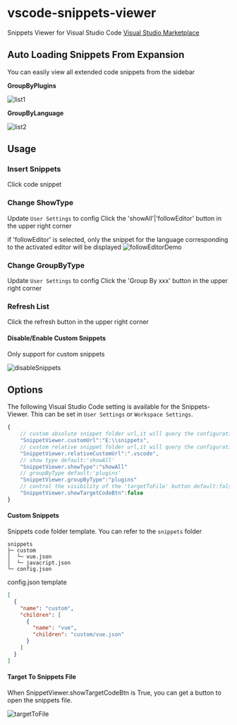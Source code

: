 # vscode-snippets-viewer
Snippets Viewer for Visual Studio Code
[Visual Studio Marketplace](https://marketplace.visualstudio.com/items?itemName=shilim.vscode-snippets-viewer)

## Auto Loading Snippets From Expansion
You can easily view all extended code snippets from the sidebar<br/>

**GroupByPlugins**

![list1](img/doc1.png)

**GroupByLanguage**

![list2](img/doc2.png)

## Usage
### Insert Snippets
Click code snippet
### Change ShowType
Update `User Settings` to config
Click the 'showAll'|'followEditor' button in the upper right corner

if 'followEditor' is selected, only the snippet for the language corresponding to the activated editor will be displayed
![followEditorDemo](./img/followEditorDemo.gif)
### Change GroupByType
Update `User Settings` to config
Click the 'Group By xxx' button in the upper right corner<br/>

### Refresh List
Click the refresh button in the upper right corner

#### Disable/Enable Custom Snippets
Only support for custom snippets

![disableSnippets](./img/disableSnippets.gif)
## Options
The following Visual Studio Code setting is available for the Snippets-Viewer. This can be set in `User Settings` or `Workspace Settings`.

```javascript
{
    // custom absolute snippet folder url,it will query the configuration file you configured
    "SnippetViewer.customUrl":"E:\\snippets",
    // custom relative snippet folder url,it will query the configuration file in the currently open folder
    "SnippetViewer.relativeCustomUrl":".vscode",
    // show type default:'showAll'
    "SnippetViewer.showType":"showAll"
    // groupByType default:'plugins'
    "SnippetViewer.groupByType":"plugins"
    // control the visibility of the 'targetToFile' button default:false
    "SnippetViewer.showTargetCodeBtn":false
}
```
#### Custom Snippets
Snippets code folder template. You can refer to the `snippets` folder
```
snippets                          
├─ custom    
│  └─ vue.json
│  └─ javacript.json                 
└─ config.json               
```
config.json template
```json
[
  {
    "name": "custom",
    "children": [
      {
        "name": "vue",
        "children": "custom/vue.json"
      }
    ]
  }
]
```

#### Target To Snippets File
When SnippetViewer.showTargetCodeBtn is True, you can get a button to open the snippets file.

![targetToFile](./img/targetToFile.gif)